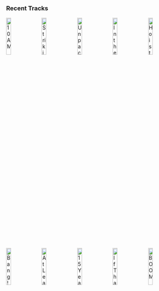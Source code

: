 ### Recent Tracks
[<img src='https://lastfm.freetls.fastly.net/i/u/300x300/3b3c1d4dcfc6fdcfc5a3e522c83719d6.png' width='16%' height='16%' alt='10AM'>](https://www.last.fm/music/murtagh/_/10am)&nbsp;&nbsp;&nbsp;&nbsp;[<img src='https://lastfm.freetls.fastly.net/i/u/300x300/3ec8b5ec80818c785fbf453521da1db7.png' width='16%' height='16%' alt='Striking'>](https://www.last.fm/music/francis%2band%2bthe%2blights/_/striking)&nbsp;&nbsp;&nbsp;&nbsp;[<img src='https://lastfm.freetls.fastly.net/i/u/300x300/2499e2428c364204c235cbe9c51100a4.png' width='16%' height='16%' alt='Unpack Your Heart'>](https://www.last.fm/music/phillip%2bphillips/_/unpack%2byour%2bheart)&nbsp;&nbsp;&nbsp;&nbsp;[<img src='https://lastfm.freetls.fastly.net/i/u/300x300/c3b0b97db4b95196347445840e2ef673.png' width='16%' height='16%' alt='In the Morning'>](https://www.last.fm/music/johnny%2bmanchild%2band%2bthe%2bpoor%2bbastards/_/in%2bthe%2bmorning)&nbsp;&nbsp;&nbsp;&nbsp;[<img src='https://lastfm.freetls.fastly.net/i/u/300x300/1c9ee97d82d684fc9532b97663823258.png' width='16%' height='16%' alt='Hoist Sail'>](https://www.last.fm/music/adam%2byoung/_/hoist%2bsail)&nbsp;&nbsp;&nbsp;&nbsp;<br>[<img src='https://lastfm.freetls.fastly.net/i/u/300x300/4be3d6e538338f545206c5e9e4ab50a9.png' width='16%' height='16%' alt='Bang!'>](https://www.last.fm/music/ajr/_/bang%2521)&nbsp;&nbsp;&nbsp;&nbsp;[<img src='https://lastfm.freetls.fastly.net/i/u/300x300/ea413fd6d34047ae95ac4f2e0b51ec89.png' width='16%' height='16%' alt='At Least It Was Here ("Community" Main Title) [Full Length Version]'>](https://www.last.fm/music/the%2b88/_/at%2bleast%2bit%2bwas%2bhere%2b%2528%2522community%2522%2bmain%2btitle%2529%2b%255bfull%2blength%2bversion%255d)&nbsp;&nbsp;&nbsp;&nbsp;[<img src='https://lastfm.freetls.fastly.net/i/u/300x300/97f43c33e99cb807854f860285345369.png' width='16%' height='16%' alt='15 Years'>](https://www.last.fm/music/vistas/_/15%2byears)&nbsp;&nbsp;&nbsp;&nbsp;[<img src='https://lastfm.freetls.fastly.net/i/u/300x300/9fef30d38a6f44774457719c6711195f.png' width='16%' height='16%' alt='If Thats Alright'>](https://www.last.fm/music/betcha/_/if%2bthat%2527s%2balright)&nbsp;&nbsp;&nbsp;&nbsp;[<img src='https://lastfm.freetls.fastly.net/i/u/300x300/040ab1a2d397d7f68294d0a8e51b7789.png' width='16%' height='16%' alt='BOOM'>](https://www.last.fm/music/x%2bambassadors/_/boom)&nbsp;&nbsp;&nbsp;&nbsp;<br>
